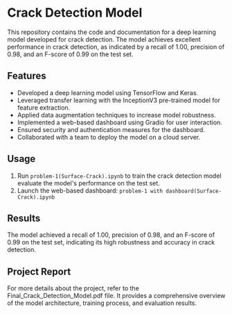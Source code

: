 # Crack Detection Model

This repository contains the code and documentation for a deep learning model developed for crack detection. The model achieves excellent performance in crack detection, as indicated by a recall of 1.00, precision of 0.98, and an F-score of 0.99 on the test set.

## Features

- Developed a deep learning model using TensorFlow and Keras.
- Leveraged transfer learning with the InceptionV3 pre-trained model for feature extraction.
- Applied data augmentation techniques to increase model robustness.
- Implemented a web-based dashboard using Gradio for user interaction.
- Ensured security and authentication measures for the dashboard.
- Collaborated with a team to deploy the model on a cloud server.

## Usage

1. Run `problem-1(Surface-Crack).ipynb` to train the crack detection model evaluate the model's performance on the test set.
2. Launch the web-based dashboard: `problem-1 with dashboard(Surface-Crack).ipynb`

## Results

The model achieved a recall of 1.00, precision of 0.98, and an F-score of 0.99 on the test set, indicating its high robustness and accuracy in crack detection.

## Project Report

For more details about the project, refer to the Final_Crack_Detection_Model.pdf file. It provides a comprehensive overview of the model architecture, training process, and evaluation results.



